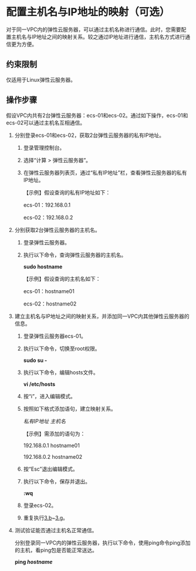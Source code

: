 # 配置主机名与IP地址的映射（可选）<a name="ZH-CN_TOPIC_0074752335"></a>

对于同一VPC内的弹性云服务器，可以通过主机名称进行通信。此时，您需要配置主机名与IP地址之间的映射关系。较之通过IP地址进行通信，主机名方式进行通信更为方便。

## 约束限制<a name="section1399111463019"></a>

仅适用于Linux弹性云服务器。

## 操作步骤<a name="section4184679493755"></a>

假设VPC内共有2台弹性云服务器：ecs-01和ecs-02。通过如下操作，ecs-01和ecs-02可以通过主机名互相通信。

1.  分别登录ecs-01和ecs-02，获取2台弹性云服务器的私有IP地址。
    1.  登录管理控制台。
    2.  选择“计算 \> 弹性云服务器”。
    3.  在弹性云服务器列表页，通过“私有IP地址”栏，查看弹性云服务器的私有IP地址。

        【示例】假设查询的私有IP地址如下：

        ecs-01：192.168.0.1

        ecs-02：192.168.0.2

2.  分别获取2台弹性云服务器的主机名。
    1.  登录弹性云服务器。
    2.  执行以下命令，查询弹性云服务器的主机名。

        **sudo hostname**

        【示例】假设查询的主机名如下：

        ecs-01：hostname01

        ecs-02：hostname02

3.  建立主机名与IP地址之间的映射关系，并添加同一VPC内其他弹性云服务器的信息。
    1.  登录弹性云服务器ecs-01。
    2.  <a name="li6087483710276"></a>执行以下命令，切换至root权限。

        **sudo su -**

    3.  执行以下命令，编辑hosts文件。

        **vi /etc/hosts**

    4.  按“i”，进入编辑模式。
    5.  按照如下格式添加语句，建立映射关系。

        _私有IP地址 主机名_

        【示例】需添加的语句为：

        192.168.0.1 hostname01

        192.168.0.2 hostname02

    6.  按“Esc”退出编辑模式。
    7.  <a name="li64061240102622"></a>执行以下命令，保存并退出。

        **:wq**

    8.  登录ecs-02。
    9.  重复执行[3.b](#li6087483710276)\~[3.g](#li64061240102622)。

4.  测试验证能否通过主机名正常通信。

    分别登录同一VPC内的弹性云服务器，执行以下命令，使用ping命令ping添加的主机，看ping包是否能正常送达。

    **ping  _hostname_**


